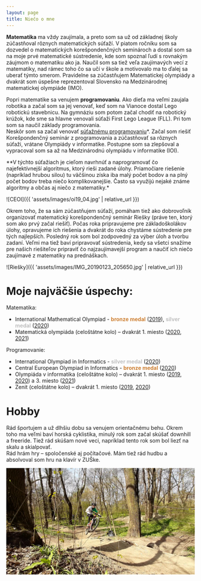 ```yaml
---
layout: page
title: Niečo o mne
---
```

**Matematika** ma vždy zaujímala, a preto som sa už od základnej školy zúčastňoval rôznych matematických súťaží. V piatom ročníku som sa dozvedel o matematických korešpondenčných seminároch a dostal som sa na moje prvé matematické sústredenie, kde som spoznal ľudí s rovnakým záujmom o matematiku ako ja. Naučil som sa tiež veľa zaujímavých vecí z matematiky, nad rámec toho čo sa učí v škole a motivovalo ma to ďalej sa uberať týmto smerom. Pravidelne sa zúčastňujem Matematickej olympiády a dvakrát som úspešne reprezentoval Slovensko na Medzinárodnej matematickej olympiáde (IMO).

Popri matematike sa venujem **programovaniu**. Ako dieťa ma veľmi zaujala robotika a začal som sa jej venovať, keď som na Vianoce dostal Lego robotickú stavebnicu. Na gymnáziu som potom začal chodiť na robotický krúžok, kde sme sa hlavne venovali súťaži First Lego League (FLL). Pri tom som sa naučil základy programovania.  
Neskôr som sa začal venovať <u>súťažnému programovaniu</u>*. Začal som riešiť Korešpondenčný seminár z programovania a zúčastňovať sa rôznych súťaži, vrátane Olympiády v informatike. Postupne som sa zlepšoval a vypracoval som sa až na Medzinárodnú olympiádu v informatike (IOI).

<span class="note">**V týchto súťažiach je cieľom navrhnúť a naprogramovať čo najefektívnejší algoritmus, ktorý rieši zadané úlohy. Priamočiare riešenie (napríklad hrubou silou) tu väčšinou získa iba malý počet bodov a na plný počet bodov treba niečo komplikovanejšie. Často sa využijú nejaké známe algoritmy a občas aj niečo z matematiky.*</span>  

![CEOI]({{ 'assets/images/oi19_04.jpg' | relative_url }})

Okrem toho, že sa sám zúčastňujem súťaží, pomáham tiež ako dobrovoľník organizovať matematický korešpondenčný seminár Riešky (práve ten, ktorý som ako prvý začal riešiť). Počas roka pripravujeme pre základoškolákov úlohy, opravujeme ich riešenia a dvakrát do roka chystáme sústredenie pre tých najlepších. Posledný rok som bol zodpovedný za výber úloh a tvorbu zadaní. Veľmi ma tiež baví pripravovať sústredenia, kedy sa všetci snažíme pre našich riešiteľov pripraviť čo najzaujímavejší program a naučiť ich niečo zaujímavé z matematiky na prednáškach.

![Riešky]({{ 'assets/images/IMG_20190123_205650.jpg' | relative_url }})

# Moje najväčšie úspechy:
Matematika:
* International Mathematical Olympiad - <b style="color: #CD7F32">bronze medal</b> ([2019](http://imo-official.org/participant_r.aspx?id=29377)), <b style="color: silver">silver medal</b> ([2020](http://imo-official.org/participant_r.aspx?id=29377))
* Matematická olympiáda (celoštátne kolo) – dvakrát 1. miesto ([2020](https://skmo.sk/poradia.php?rocnik=69), [2021](https://skmo.sk/poradia.php?rocnik=70))

Programovanie:
* International Olympiad in Informatics - <b style="color: silver">silver medal</b> ([2020](https://stats.ioinformatics.org/people/7254))
* Central European Olympiad in Informatics - <b style="color: #CD7F32">bronze medal</b> ([2020](http://ceoi2020.inf.elte.hu/contest/results/))
* Olympiáda v informatika (celoštátne kolo) – dvakrát 1. miesto ([2019](http://oi.sk/archiv/2018/sl-2018-3-vys.pdf), [2020](http://oi.sk/archiv/2019/sl-2019-3-vys.pdf)) a 3. miesto ([2021](https://docs.google.com/spreadsheets/d/1ARTdG8cMTo3eITN5OHYKOkKKuq856wToehwJBfcnpEc/edit#gid=1569408365))
* Zenit (celoštátne kolo) – dvakrát 1. miesto ([2019](https://zenit.ksp.sk/results/zenit18ck/all/all/B), [2020](https://zenit.ksp.sk/results/zenit19ck/all/all/A))

# Hobby
Rád športujem a už dlhšiu dobu sa venujem orientačnému behu. Okrem toho ma veľmi baví horská cyklistika, minulý rok som začal skúšať downhill a freeride. Tiež rád skúšam nové veci, napríklad tento rok som bol liezť na skalu a skialpovať.  
Rád hrám hry – spoločenské aj počítačové. Mám tiež rád hudbu a absolvoval som hru na klavír v ZUŠke.

![Bicykel](/assets/images/VideoCapture_20210412-191858.jpg)